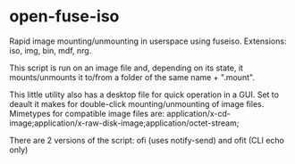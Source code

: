 # open-fuse-iso
Rapid image mounting/unmounting in userspace using fuseiso. Extensions: iso, img, bin, mdf, nrg.

This script is run on an image file and, depending on its state, it mounts/unmounts it to/from a folder of the same name + ".mount".

This little utility also has a desktop file for quick operation in a GUI. Set to deault it makes for double-click mounting/unmounting of image files. Mimetypes for compatible image files are: application/x-cd-image;application/x-raw-disk-image;application/octet-stream;

There are 2 versions of the script: ofi (uses notify-send) and ofit (CLI echo only)

